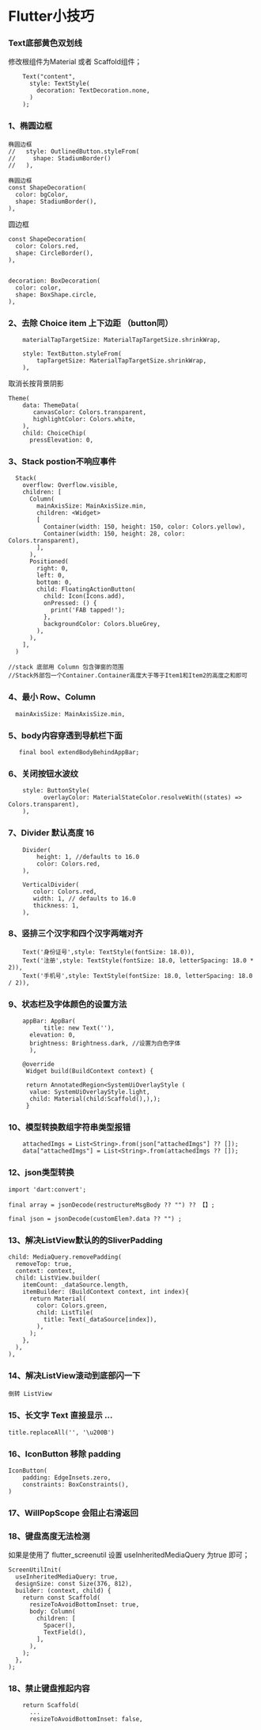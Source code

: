 # Flutter小技巧

### Text底部黄色双划线
修改根组件为Material 或者 Scaffold组件；
```
    Text("content",
      style: TextStyle(
        decoration: TextDecoration.none,
      )
    );
```

### 1、椭圆边框
```
椭圆边框
//   style: OutlinedButton.styleFrom(
//     shape: StadiumBorder()
//   ),
```

```
椭圆边框
const ShapeDecoration(
  color: bgColor,
  shape: StadiumBorder(),
),
```

圆边框
```
const ShapeDecoration(
  color: Colors.red,
  shape: CircleBorder(),
),


decoration: BoxDecoration(
  color: color,
  shape: BoxShape.circle,
),
```

### 2、去除 Choice item 上下边距 （button同）
```
    materialTapTargetSize: MaterialTapTargetSize.shrinkWrap,
```
```
    style: TextButton.styleFrom(
        tapTargetSize: MaterialTapTargetSize.shrinkWrap,
    ),
```
取消长按背景阴影
```
Theme(
    data: ThemeData(
       canvasColor: Colors.transparent,
       highlightColor: Colors.white,
    ),
    child: ChoiceChip(
      pressElevation: 0,
```

### 3、Stack postion不响应事件
```
  Stack(
    overflow: Overflow.visible,
    children: [
      Column(
        mainAxisSize: MainAxisSize.min,
        children: <Widget>
        [
          Container(width: 150, height: 150, color: Colors.yellow),
          Container(width: 150, height: 28, color: Colors.transparent),
        ],
      ),
      Positioned(
        right: 0,
        left: 0,
        bottom: 0,
        child: FloatingActionButton(
          child: Icon(Icons.add),
          onPressed: () {
            print('FAB tapped!');
          },
          backgroundColor: Colors.blueGrey,
        ),
      ),
    ],
  )
      
//stack 底部用 Column 包含弹窗的范围
//Stack外部包一个Container.Container高度大于等于Item1和Item2的高度之和即可
```

### 4、最小 Row、Column
```
  mainAxisSize: MainAxisSize.min,
```

### 5、body内容穿透到导航栏下面
```
   final bool extendBodyBehindAppBar;
```

### 6、关闭按钮水波纹
```
    style: ButtonStyle(
          overlayColor: MaterialStateColor.resolveWith((states) => Colors.transparent),
    ),
```

### 7、Divider 默认高度 16
```
    Divider(
        height: 1, //defaults to 16.0
        color: Colors.red,
    ),
```
```
    VerticalDivider(
       color: Colors.red,
       width: 1, // defaults to 16.0
       thickness: 1,
    ),
```
  ### 8、竖排三个汉字和四个汉字两端对齐
```
    Text('身份证号',style: TextStyle(fontSize: 18.0)),
    Text('注册',style: TextStyle(fontSize: 18.0, letterSpacing: 18.0 * 2)),
    Text('手机号',style: TextStyle(fontSize: 18.0, letterSpacing: 18.0 / 2)),
```
  ### 9、状态栏及字体颜色的设置方法
```
    appBar: AppBar(
		  title: new Text(''),
	  elevation: 0,
	  brightness: Brightness.dark, //设置为白色字体
	  ),
```

```
    @override
     Widget build(BuildContext context) {
    
     return AnnotatedRegion<SystemUiOverlayStyle (
      value: SystemUiOverlayStyle.light,
      child: Material(child:Scaffold(),),);
     }
```

  ### 10、模型转换数组字符串类型报错
```
    attachedImgs = List<String>.from(json["attachedImgs"] ?? []);
    data["attachedImgs"] = List<String>.from(attachedImgs ?? []);
```

### 12、json类型转换
```
import 'dart:convert';

final array = jsonDecode(restructureMsgBody ?? "") ?? 【】;

final json = jsonDecode(customElem?.data ?? "") ;
```

### 13、解决ListView默认的的SliverPadding
```
child: MediaQuery.removePadding(
  removeTop: true,
  context: context,
  child: ListView.builder(
    itemCount: _dataSource.length,
    itemBuilder: (BuildContext context, int index){
      return Material(
        color: Colors.green,
        child: ListTile(
          title: Text(_dataSource[index]),
        ),
      );
    },
  ),
),
```

### 14、解决ListView滚动到底部闪一下
```
倒转 ListView
```

### 15、长文字 Text 直接显示 ...
```
title.replaceAll('', '\u200B')
```

### 16、IconButton 移除 padding
```
IconButton(
    padding: EdgeInsets.zero,
    constraints: BoxConstraints(),
)
```

### 17、WillPopScope 会阻止右滑返回


### 18、键盘高度无法检测

如果是使用了 flutter_screenutil 设置 useInheritedMediaQuery 为true 即可；
```
ScreenUtilInit(
  useInheritedMediaQuery: true,
  designSize: const Size(376, 812),
  builder: (context, child) {
    return const Scaffold(
      resizeToAvoidBottomInset: true,
      body: Column(
        children: [
          Spacer(),
          TextField(),
        ],
      ),
    );
  },
);
```

### 18、禁止键盘推起内容
```
    return Scaffold(
      ...
      resizeToAvoidBottomInset: false,
      
```